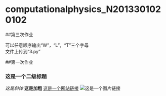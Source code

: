 # computationalphysics_N2013301020102

##第三次作业

可以任意顺序输出“W”，“L”，“T”三个字母  
文件上传到“3.py”



##第一次作业
### 这是一个二级标题

*这是斜体*
**这是加粗**
[这是一个网站链接](www.cctv.com)
![这是一个图片链接](http://pics.sc.chinaz.com/Files/pic/faces/2659/111.jpg)
